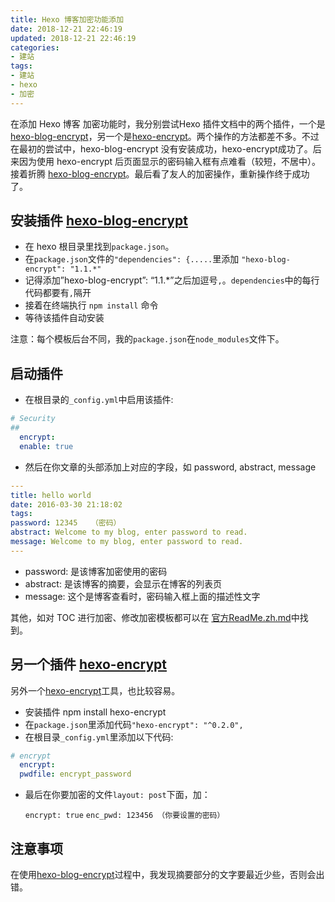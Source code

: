 ```yaml
---
title: Hexo 博客加密功能添加
date: 2018-12-21 22:46:19
updated: 2018-12-21 22:46:19
categories:
- 建站
tags:
- 建站
- hexo
- 加密
---
```


在添加 Hexo 博客 加密功能时，我分别尝试Hexo 插件文档中的两个插件，一个是[hexo-blog-encrypt](https://github.com/MikeCoder/hexo-blog-encrypt)，另一个是[hexo-encrypt](https://github.com/edolphin-ydf/hexo-encrypt)。两个操作的方法都差不多。不过在最初的尝试中，hexo-blog-encrypt 没有安装成功，hexo-encrypt成功了。后来因为使用 hexo-encrypt 后页面显示的密码输入框有点难看（较短，不居中）。接着折腾 [hexo-blog-encrypt](https://github.com/MikeCoder/hexo-blog-encrypt)。最后看了友人的加密操作，重新操作终于成功了。

## 安装插件 [hexo-blog-encrypt](https://github.com/MikeCoder/hexo-blog-encrypt)

- 在 hexo 根目录里找到`package.json`。
- 在`package.json`文件的`"dependencies": {.....`里添加 `"hexo-blog-encrypt": "1.1.*"`
- 记得添加”hexo-blog-encrypt”: “1.1.*”之后加逗号`,`。`dependencies`中的每行代码都要有`,`隔开
- 接着在终端执行 `npm install` 命令
- 等待该插件自动安装

注意：每个模板后台不同，我的`package.json`在`node_modules`文件下。

## 启动插件

- 在根目录的`_config.yml`中启用该插件:

```yaml
# Security  
##    
  encrypt: 
  enable: true
```

- 然后在你文章的头部添加上对应的字段，如 password, abstract, message

```yaml
---
title: hello world
date: 2016-03-30 21:18:02	
tags:		
password: 12345   （密码）
abstract: Welcome to my blog, enter password to read. 
message: Welcome to my blog, enter password to read.  	 
---
```

- password: 是该博客加密使用的密码
- abstract: 是该博客的摘要，会显示在博客的列表页
- message: 这个是博客查看时，密码输入框上面的描述性文字

其他，如对 TOC 进行加密、修改加密模板都可以在 [官方ReadMe.zh.md](https://github.com/MikeCoder/hexo-blog-encrypt/blob/master/ReadMe.zh.md)中找到。

## 另一个插件 [hexo-encrypt](https://github.com/edolphin-ydf/hexo-encrypt)

另外一个[hexo-encrypt](https://github.com/edolphin-ydf/hexo-encrypt)工具，也比较容易。

- 安装插件 npm install hexo-encrypt
- 在`package.json`里添加代码`"hexo-encrypt": "^0.2.0",`
- 在根目录`_config.yml`里添加以下代码:

```yaml
# encrypt
  encrypt:     
  pwdfile: encrypt_password
```

- 最后在你要加密的文件`layout: post`下面，加：

  `encrypt: true`
  `enc_pwd: 123456 （你要设置的密码）`

## 注意事项

在使用[hexo-blog-encrypt](https://github.com/MikeCoder/hexo-blog-encrypt)过程中，我发现摘要部分的文字要最近少些，否则会出错。